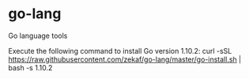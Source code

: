 # go-lang
Go language tools

Execute the following command to install Go version 1.10.2:
curl -sSL https://raw.githubusercontent.com/zekaf/go-lang/master/go-install.sh | bash -s 1.10.2

